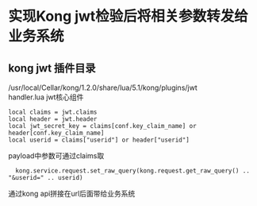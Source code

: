 # 实现Kong jwt检验后将相关参数转发给业务系统 

## kong jwt 插件目录  
/usr/local/Cellar/kong/1.2.0/share/lua/5.1/kong/plugins/jwt  
handler.lua jwt核心组件  

```
local claims = jwt.claims 
local header = jwt.header  
local jwt_secret_key = claims[conf.key_claim_name] or header[conf.key_claim_name]  
local userid = claims["userid"] or header["userid"]  
```
payload中参数可通过claims取  
```
  kong.service.request.set_raw_query(kong.request.get_raw_query() .. "&userid=" .. userid) 
```
通过kong api拼接在url后面带给业务系统  
